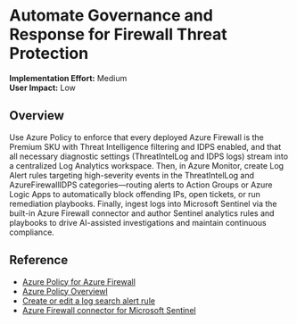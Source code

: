#  Automate Governance and Response for Firewall Threat Protection

**Implementation Effort:** Medium  
**User Impact:** Low

## Overview

Use Azure Policy to enforce that every deployed Azure Firewall is the Premium SKU with Threat Intelligence filtering and IDPS enabled, and that all necessary diagnostic settings (ThreatIntelLog and IDPS logs) stream into a centralized Log Analytics workspace. Then, in Azure Monitor, create Log Alert rules targeting high-severity events in the ThreatIntelLog and AzureFirewallIDPS categories—routing alerts to Action Groups or Azure Logic Apps to automatically block offending IPs, open tickets, or run remediation playbooks. Finally, ingest logs into Microsoft Sentinel via the built-in Azure Firewall connector and author Sentinel analytics rules and playbooks to drive AI-assisted investigations and maintain continuous compliance.

## Reference

* [Azure Policy for Azure Firewall](https://learn.microsoft.com/en-us/azure/firewall/firewall-azure-policy)
* [Azure Policy Overviewl](https://learn.microsoft.com/en-us/azure/governance/policy/overview)
* [Create or edit a log search alert rule](https://learn.microsoft.com/en-us/azure/azure-monitor/alerts/alerts-create-log-alert-rule)
* [Azure Firewall connector for Microsoft Sentinel](https://learn.microsoft.com/en-us/azure/sentinel/data-connectors/azure-firewall)
  

